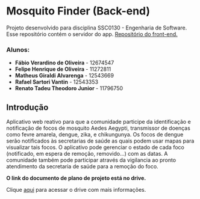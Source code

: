 # Mosquito Finder (Back-end)

Projeto desenvolvido para disciplina SSC0130 - Engenharia de Software.
Esse repositório contém o servidor do app.
[Repositório do front-end.](https://github.com/rafaelvantin/mosquito-finder)

### Alunos:
*  **Fábio Verardino de Oliveira** - 12674547
*  **Felipe Henrique de Oliveira** - 11272811
*  **Matheus Giraldi Alvarenga** - 12543669
*  **Rafael Sartori Vantin** - 12543353
*  **Renato Tadeu Theodoro Junior** - 11796750

## Introdução

Aplicativo web reativo para que a comunidade participe da identificação e notificação de focos de mosquito Aedes Aegypti, transmissor de doenças como fevre amarela, dengue, zika, e chikungunya. Os focos de dengue serão notificados às secretarias de saúde as quais podem usar mapas para visualizar tais focos. O aplicativo pode gerenciar o estado de cada foco (notificado, em espera de remoção, removido...) com as datas. A comunidade também pode participar através da vigilancia ao pronto atendimento da secretaria de saúde para a remoção do foco.

**O link do documento de plano de projeto está no drive.**

Clique [aqui](https://drive.google.com/drive/folders/1lynzmbTl1w2h5wqSLcMebcKa_uTbZa51?usp=sharing) para acessar o drive com mais informações.

